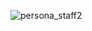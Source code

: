 ![persona_staff2](https://user-images.githubusercontent.com/61629843/145607353-3e2c213c-f38b-4a53-9be3-572714621a47.PNG)
